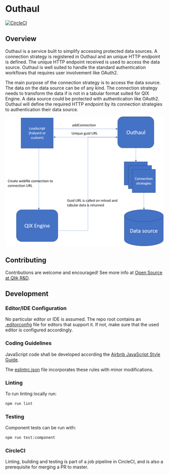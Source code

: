 # Outhaul

[![CircleCI](https://circleci.com/gh/qlik-ea/outhaul.svg?style=shield&circle-token=55d7bdfc4f3827e260a2e3480dbd64eab52417c0)](https://circleci.com/gh/qlik-ea/outhaul)

## Overview

Outhaul is a service built to simplify accessing protected data sources. A connection strategy is registered in Outhaul and an unique HTTP endpoint is defined. 
The unique HTTP endpoint received is used to access the data source. Outhaul is well suited to handle the standard authentication workflows that requires user involvement like OAuth2. 

The main purpose of the connection strategy is to access the data source. The data on the data source can be of any kind. The connection strategy needs to transform the data if is not in a tabular format suited for QIX Engine.
A data source could be protected with authentication like OAuth2. Outhaul will define the required HTTP endpoint by its connection strategies to authentication their data source. 

<img src="./docs/images/flow.png" width="500">

## Contributing

Contributions are welcome and encouraged! See more info at [Open Source at Qlik R&D](https://github.com/qlik-oss/open-source).

## Development

### Editor/IDE Configuration

No particular editor or IDE is assumed. The repo root contains an [.editorconfig](./.editorconfig) file for editors that support it. If not, make sure that the used editor is configured accordingly.

### Coding Guidelines

JavaScript code shall be developed according the [Airbnb JavaScript Style Guide](https://github.com/airbnb/javascript).

The [eslintrc.json](./eslintrc.json) file incorporates these rules with minor modifications.

### Linting

To run linting locally run:

```sh
npm run lint
```

### Testing

Component tests can be run with:

```sh
npm run test:component
```

### CircleCI

Linting, building and testing is part of a job pipeline in CircleCI, and is also a prerequisite for merging a PR to master.
